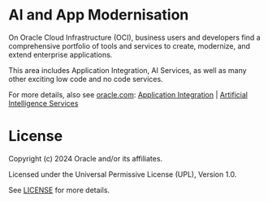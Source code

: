 # AI and App Modernisation


On Oracle Cloud Infrastructure (OCI), business users and developers find a comprehensive portfolio of tools and services to create, modernize, and extend enterprise applications.

This area includes Application Integration, AI Services, as well as many other exciting low code and no code services.

For more details, also see [oracle.com](https://www.oracle.com/): 
[Application Integration](https://www.oracle.com/integration/) | [Artificial Intelligence Services](https://www.oracle.com/artificial-intelligence/)

# License

Copyright (c) 2024 Oracle and/or its affiliates.

Licensed under the Universal Permissive License (UPL), Version 1.0.

See [LICENSE](https://github.com/oracle-devrel/technology-engineering/blob/main/LICENSE) for more details.
